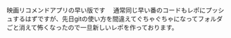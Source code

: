 映画リコメンドアプリの早い版です　
通常同じ早い番のコードもレポにプッシュするはずですが、先日gitの使い方を間違えてぐちゃぐちゃになってフォルダごと消えて怖くなったので一旦新しいレポを作っております。
